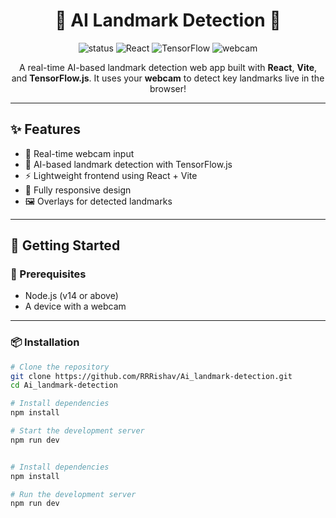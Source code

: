<h1 align="center">🧠 AI Landmark Detection 📍</h1>

<p align="center">
  <img src="https://img.shields.io/badge/status-in%20progress-yellow" alt="status" />
  <img src="https://img.shields.io/badge/made%20with-React-blue" alt="React" />
  <img src="https://img.shields.io/badge/AI-TensorFlow-orange" alt="TensorFlow" />
  <img src="https://img.shields.io/badge/webcam-enabled-brightgreen" alt="webcam" />
</p>

<p align="center">
  A real-time AI-based landmark detection web app built with <strong>React</strong>, <strong>Vite</strong>, and <strong>TensorFlow.js</strong>.  
  It uses your <strong>webcam</strong> to detect key landmarks live in the browser!
</p>

---

## ✨ Features

- 🎥 Real-time webcam input
- 🧠 AI-based landmark detection with TensorFlow.js
- ⚡ Lightweight frontend using React + Vite
- 📱 Fully responsive design
- 🖼️ Overlays for detected landmarks

---

## 🚀 Getting Started

### 🔧 Prerequisites

- Node.js (v14 or above)
- A device with a webcam

---

### 📦 Installation

```bash
# Clone the repository
git clone https://github.com/RRRishav/Ai_landmark-detection.git
cd Ai_landmark-detection

# Install dependencies
npm install

# Start the development server
npm run dev


# Install dependencies
npm install

# Run the development server
npm run dev
